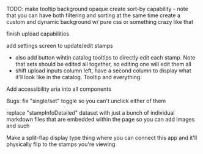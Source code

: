TODO: make tooltip background opaque create sort-by capability - note that you
can have both filtering and sorting at the same time create a custom and dynamic
background w/ pure css or something crazy like that

finish upload capabilities

add settings screen to update/edit stamps

- also add button wihtin catalog tooltips to directly edit each stamp. Note that
  sets should be edited all together, so editing one will edit them all
- shift upload inputs column left, have a second column to display what it'll
  look like in the catalog. Tooltip and everything.

Add accessibility aria into all components

Bugs: fix "single/set" toggle so you can't unclick either of them

replace "stampInfoDetailed" dataset with just a bunch of individual markdown
files that are embedded within the page so you can add images and such

Make a split-flap display type thing where you can connect this app and it'll
physically flip to the stamps you're viewing
